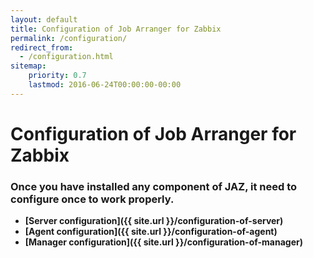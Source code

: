 ```yaml
---
layout: default
title: Configuration of Job Arranger for Zabbix
permalink: /configuration/
redirect_from:
  - /configuration.html
sitemap:
    priority: 0.7
    lastmod: 2016-06-24T00:00:00-00:00
---
```


# <i class="fa fa-keyboard-o"></i> Configuration of Job Arranger for Zabbix

### Once you have installed any component of JAZ, it need to configure once to work properly.

*   **[Server configuration]({{ site.url }}/configuration-of-server)**
*   **[Agent configuration]({{ site.url }}/configuration-of-agent)**
*   **[Manager configuration]({{ site.url }}/configuration-of-manager)**